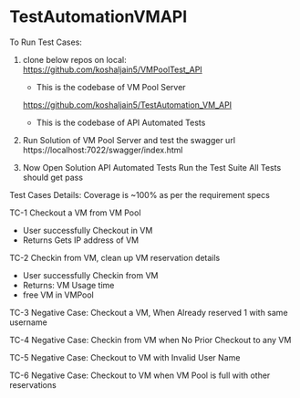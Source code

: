 # TestAutomationVMAPI

To Run Test Cases:
1. clone below repos on local:
    https://github.com/koshaljain5/VMPoolTest_API
      - This is the codebase of VM Pool Server

    https://github.com/koshaljain5/TestAutomation_VM_API
     - This is the codebase of API Automated Tests
     
2. Run Solution of VM Pool Server and test the swagger url
    https://localhost:7022/swagger/index.html
    
3. Now Open Solution API Automated Tests
    Run the Test Suite
    All Tests should get pass
    
Test Cases Details: Coverage is ~100% as per the requirement specs

TC-1 Checkout a VM from VM Pool
 * User successfully Checkout in VM
 * Returns Gets IP address of VM
 
TC-2 Checkin from VM, clean up VM reservation details
 * User successfully Checkin from VM
 * Returns: VM Usage time
 * free VM in VMPool
 
TC-3 Negative Case: Checkout a VM, When Already reserved 1 with same username

TC-4 Negative Case: Checkin from VM when No Prior Checkout to any VM

TC-5 Negative Case: Checkout to VM with Invalid User Name

TC-6 Negative Case: Checkout to VM when VM Pool is full with other reservations


